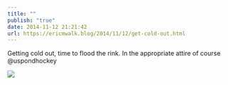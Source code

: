 ```yaml
---
title: ""
publish: "true"
date: 2014-11-12 21:21:42
url: https://ericmwalk.blog/2014/11/12/get-cold-out.html
---
```


Getting cold out, time to flood the rink. In the appropriate attire of course @uspondhockey

![](https://ericmwalk.blog/uploads/2022/a9bfc1101d.jpg)